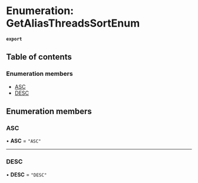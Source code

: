 # Enumeration: GetAliasThreadsSortEnum

**`export`**

## Table of contents

### Enumeration members

- [ASC](GetAliasThreadsSortEnum.md#asc)
- [DESC](GetAliasThreadsSortEnum.md#desc)

## Enumeration members

### ASC

• **ASC** = `"ASC"`

___

### DESC

• **DESC** = `"DESC"`
